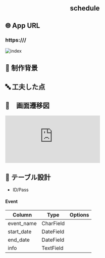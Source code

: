 <h2 align="center">schedule</h2>

## 🌐 App URL

### **https:///**  

![index](https://)

## 📝 制作背景

## 🔤 工夫した点

## 🔁　画面遷移図
![画面遷移図.pdf](https://github.com/Jun922/schedule/files/10529821/screen-transition.pdf)

## 📖 テーブル設計
- ID/Pass

#### Event
| Column     | Type      | Options     |
| -----------| ----------| ----------- |
| event_name | CharField |             |
| start_date | DateField |             |
| end_date   | DateField |             |
| info       | TextField |             |
